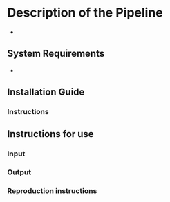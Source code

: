 # Description of the Pipeline

- 

## System Requirements

- 

## Installation Guide

### Instructions


## Instructions for use

### Input



### Output


### Reproduction instructions

